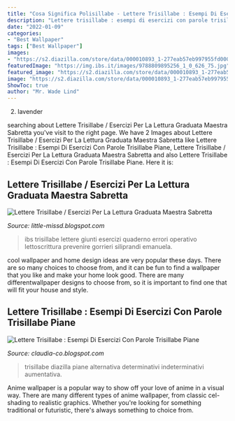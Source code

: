 ```yaml
---
title: "Cosa Significa Polisillabe - Lettere Trisillabe : Esempi Di Esercizi Con Parole Trisillabe Piane"
description: "Lettere trisillabe : esempi di esercizi con parole trisillabe piane"
date: "2022-01-09"
categories:
- "Best Wallpaper"
tags: ["Best Wallpaper"]
images:
- "https://s2.diazilla.com/store/data/000010893_1-277eab57eb997955fd0004d92f7b6393.png"
featuredImage: "https://img.ibs.it/images/9788809895256_1_0_626_75.jpg"
featured_image: "https://s2.diazilla.com/store/data/000010893_1-277eab57eb997955fd0004d92f7b6393.png"
image: "https://s2.diazilla.com/store/data/000010893_1-277eab57eb997955fd0004d92f7b6393.png"
ShowToc: true
author: "Mr. Wade Lind"
---
```



2. lavender 

	

		
searching about Lettere Trisillabe / Esercizi Per La Lettura Graduata Maestra Sabretta you've visit to the right page. We have 2 Images about Lettere Trisillabe / Esercizi Per La Lettura Graduata Maestra Sabretta like Lettere Trisillabe : Esempi Di Esercizi Con Parole Trisillabe Piane, Lettere Trisillabe / Esercizi Per La Lettura Graduata Maestra Sabretta and also Lettere Trisillabe : Esempi Di Esercizi Con Parole Trisillabe Piane. Here it is:
		
    
## Lettere Trisillabe / Esercizi Per La Lettura Graduata Maestra Sabretta

<img loading=lazy src="https://img.ibs.it/images/9788809895256_1_0_626_75.jpg" onerror="this.onerror=null;this.src='https://tse2.mm.bing.net/th?id=OIP.Y0-CnyZjZPxGO_uIGYaFpgAAAA&amp;pid=15.1';" alt="Lettere Trisillabe / Esercizi Per La Lettura Graduata Maestra Sabretta">

_Source: little-missd.blogspot.com_

>ibs trisillabe lettere giunti esercizi quaderno errori operativo lettoscrittura prevenire gorrieri siliprandi emanuela. 

	

cool wallpaper and home design ideas are very popular these days. There are so many choices to choose from, and it can be fun to find a wallpaper that you like and make your home look good. There are many differentwallpaper designs to choose from, so it is important to find one that will fit your house and style.

    
## Lettere Trisillabe : Esempi Di Esercizi Con Parole Trisillabe Piane

<img loading=lazy src="https://s2.diazilla.com/store/data/000010893_1-277eab57eb997955fd0004d92f7b6393.png" onerror="this.onerror=null;this.src='https://tse1.mm.bing.net/th?id=OIP.cwkjPGIuG_cbdXJHW-yYZgHaFj&amp;pid=15.1';" alt="Lettere Trisillabe : Esempi Di Esercizi Con Parole Trisillabe Piane">

_Source: claudia-co.blogspot.com_

>trisillabe diazilla piane alternativa determinativi indeterminativi aumentativa. 

	

Anime wallpaper is a popular way to show off your love of anime in a visual way. There are many different types of anime wallpaper, from classic cel-shading to realistic graphics. Whether you're looking for something traditional or futuristic, there's always something to choice from.

